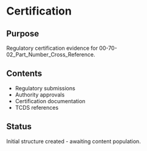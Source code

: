 # Certification

## Purpose
Regulatory certification evidence for 00-70-02_Part_Number_Cross_Reference.

## Contents
- Regulatory submissions
- Authority approvals
- Certification documentation
- TCDS references

## Status
Initial structure created - awaiting content population.
